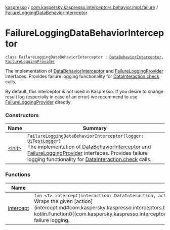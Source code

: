 [kaspresso](../../index.md) / [com.kaspersky.kaspresso.interceptors.behavior.impl.failure](../index.md) / [FailureLoggingDataBehaviorInterceptor](./index.md)

# FailureLoggingDataBehaviorInterceptor

`class FailureLoggingDataBehaviorInterceptor : `[`DataBehaviorInterceptor`](../../com.kaspersky.kaspresso.interceptors.behavior/-data-behavior-interceptor.md)`, `[`FailureLoggingProvider`](../../com.kaspersky.kaspresso.failure/-failure-logging-provider/index.md)

The implementation of [DataBehaviorInterceptor](../../com.kaspersky.kaspresso.interceptors.behavior/-data-behavior-interceptor.md) and [FailureLoggingProvider](../../com.kaspersky.kaspresso.failure/-failure-logging-provider/index.md) interfaces.
Provides failure logging functionality for [DataInteraction.check](#) calls.

By default, this interceptor is not used in Kaspresso.
If you desire to change result log (especially in case of an error) we recommend to use [FailureLoggingProvider](../../com.kaspersky.kaspresso.failure/-failure-logging-provider/index.md) directly

### Constructors

| Name | Summary |
|---|---|
| [&lt;init&gt;](-init-.md) | `FailureLoggingDataBehaviorInterceptor(logger: `[`UiTestLogger`](../../com.kaspersky.kaspresso.logger/-ui-test-logger.md)`)`<br>The implementation of [DataBehaviorInterceptor](../../com.kaspersky.kaspresso.interceptors.behavior/-data-behavior-interceptor.md) and [FailureLoggingProvider](../../com.kaspersky.kaspresso.failure/-failure-logging-provider/index.md) interfaces. Provides failure logging functionality for [DataInteraction.check](#) calls. |

### Functions

| Name | Summary |
|---|---|
| [intercept](intercept.md) | `fun <T> intercept(interaction: DataInteraction, action: () -> `[`T`](intercept.md#T)`): `[`T`](intercept.md#T)<br>Wraps the given [action](intercept.md#com.kaspersky.kaspresso.interceptors.behavior.impl.failure.FailureLoggingDataBehaviorInterceptor$intercept(androidx.test.espresso.DataInteraction, kotlin.Function0((com.kaspersky.kaspresso.interceptors.behavior.impl.failure.FailureLoggingDataBehaviorInterceptor.intercept.T)))/action) invocation with the failure logging. |

